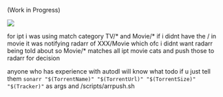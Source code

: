 (Work in Progress)

![](https://i.imgur.com/9EBRiYW.png)



for ipt
i was using
match category
TV/* and Movie/*
if i didnt have the / in movie
it was notifying radarr of XXX/Movie
which ofc i didnt want radarr being told about
so Movie/*
matches all ipt movie cats
and push those to radarr for decision




anyone who has experience with autodl
will know what todo if u just tell them
`sonarr "$(TorrentName)" "$(TorrentUrl)" "$(TorrentSize)" "$(Tracker)"`
as args
and /scripts/arrpush.sh